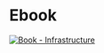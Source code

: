 # Ebook

   [![Book - Infrastructure](https://github.com/sharifov/Ebook/actions/workflows/tests.yaml/badge.svg)](https://github.com/a-sharifov/Ebook/actions/workflows/tests.yaml)
